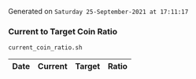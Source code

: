 Generated on `Saturday 25-September-2021 at 17:11:17`

### Current to Target Coin Ratio
`current_coin_ratio.sh`

Date|Current|Target|Ratio
---|---|---|---

